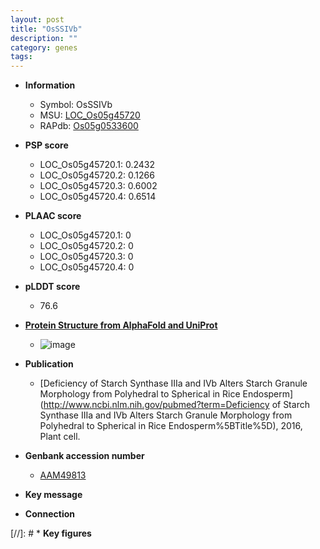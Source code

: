 ```yaml
---
layout: post
title: "OsSSIVb"
description: ""
category: genes
tags: 
---
```


* **Information**  
    + Symbol: OsSSIVb  
    + MSU: [LOC_Os05g45720](http://rice.plantbiology.msu.edu/cgi-bin/ORF_infopage.cgi?orf=LOC_Os05g45720)  
    + RAPdb: [Os05g0533600](http://rapdb.dna.affrc.go.jp/viewer/gbrowse_details/irgsp1?name=Os05g0533600)  

* **PSP score**  
    + LOC_Os05g45720.1: 0.2432 
    + LOC_Os05g45720.2: 0.1266 
    + LOC_Os05g45720.3: 0.6002 
    + LOC_Os05g45720.4: 0.6514 

* **PLAAC score**  
    + LOC_Os05g45720.1: 0 
    + LOC_Os05g45720.2: 0 
    + LOC_Os05g45720.3: 0 
    + LOC_Os05g45720.4: 0 

* **pLDDT score**
    + 76.6

* **[Protein Structure from AlphaFold and UniProt](https://www.uniprot.org/uniprotkb/Q84VC7/entry#structure)**
    + ![image](https://ricepsp.github.io/images/Q8/AF-Q84VC7-F1.png)

* **Publication**  
    + [Deficiency of Starch Synthase IIIa and IVb Alters Starch Granule Morphology from Polyhedral to Spherical in Rice Endosperm](http://www.ncbi.nlm.nih.gov/pubmed?term=Deficiency of Starch Synthase IIIa and IVb Alters Starch Granule Morphology from Polyhedral to Spherical in Rice Endosperm%5BTitle%5D), 2016, Plant cell.

* **Genbank accession number**  
    + [AAM49813](http://www.ncbi.nlm.nih.gov/nuccore/AAM49813)

* **Key message**  

* **Connection**  

[//]: # * **Key figures**  


